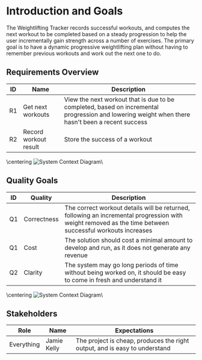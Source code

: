# Introduction and Goals

The Weightlifting Tracker records successful workouts, and computes the next workout to be completed based on a steady progression to help the user incrementally gain strength across a number of exercises. The primary goal is to have a dynamic progressive weightlifting plan without having to remember previous workouts and work out the next one to do.

## Requirements Overview
| ID    | Name                  | Description |
| :---: | ---                   | ------------------------ |
| R1    | Get next workouts     | View the next workout that is due to be completed, based on incremental progression and lowering weight when there hasn't been a recent success |
| R2    | Record workout result | Store the success of a workout |

\centering
![System Context Diagram](assets/diagrams/deployment-prod.svg)\

## Quality Goals
| ID    | Quality     | Description |
| :---: | -----       | --------------------- |
| Q1    | Correctness | The correct workout details will be returned, following an incremental progression with weight removed as the time between successful workouts increases |
| Q1    | Cost        | The solution should cost a minimal amount to develop and run, as it does not generate any revenue |
| Q2    | Clarity     | The system may go long periods of time without being worked on, it should be easy to come in fresh and understand it |

\centering
![System Context Diagram](assets/diagrams/context.svg)\

## Stakeholders
| Role       | Name        | Expectations |
| ---        | ---         | ---------    |
| Everything | Jamie Kelly | The project is cheap, produces the right output, and is easy to understand |

